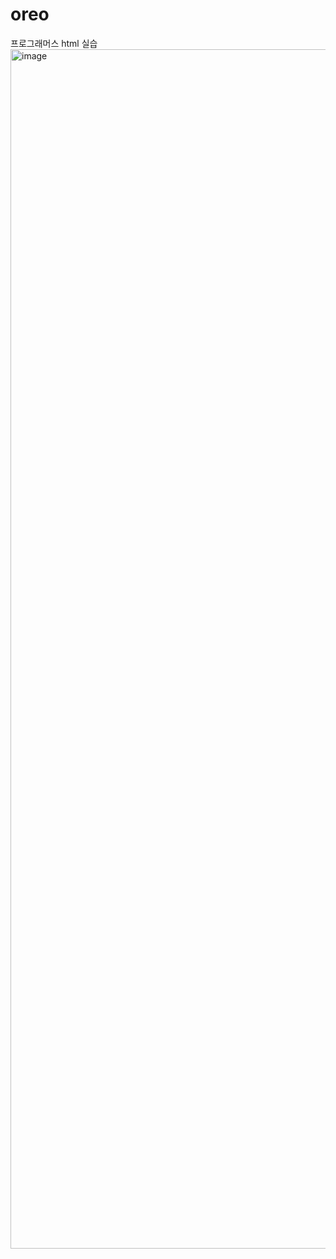 # oreo
프로그래머스 html 실습
<img width="1919" alt="image" src="https://github.com/user-attachments/assets/4e251309-2d31-4d25-a4ec-2e4873218a90">
